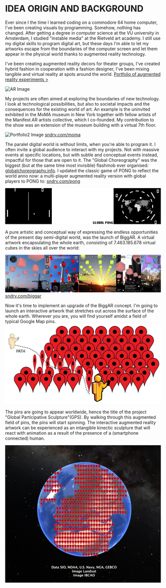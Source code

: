 # IDEA ORIGIN AND BACKGROUND

Ever since I the time I learned coding on a commodore 64 home computer, I've been creating visuals by programming. Somehow, nothing has changed. After getting a degree in computer science at the VU university in Amsterdam, I studied "instable media" at the Rietveld art academy. I still use my digital skills to program digital art, but these days I'm able to let my artworks escape from the boundaries of the computer screen and let them appear in the physical world thanks to augmented reality technology. 

I've been creating augmented reality decors for theater groups, I've created hybrid fashion in cooperation with a fashion designer, I've been mixing tangible and virtual reality at spots around the world. [Portfolio of augmented reality experiments >](http://www.pinterest.com/sanderveenhof/augmented-reality-archive/)

![AR Image](http://sndrv.com/moma/augmentedreality.jpg?raw=true "AR Image")

My projects are often aimed at exploring the boundaries of new technology. I look at technological possibilities, but also to societal impacts and the consequences for the existing world of art. An example is the uninvited exhibited in the MoMA museum in New York together with fellow artists of the Manifest.AR artists collective, which I co-founded. My contribution to the show was an extension of the museum building with a virtual 7th floor. 

![Portfolio2 Image](http://sndrv.com/moma/WeARinMoMA.jpg?raw=true "Portfolio2 Image")
[sndrv.com/moma](http://sndrv.com/moma)

The paralel digital world is without limits, when you're able to program it. I often invite a global audience to interact with my projects. Not with massive events at specific locations, but with subtle and conceptual events instead, impactful for those that are open to it. The "Global Choreography" was the biggest (but at the same time most invisible) flashmob ever organised: [globalchoreography.info](http://globalchoreography.info). I updated the classic game of PONG to reflect the world anno now: a multi-player augmented reality version with global players to PONG to: [sndrv.com/pong](http://sndrv.com/pong)

![Sketch2 Image](../project_images/globalpong.jpg?raw=true "Sketch2 Image")

A pure artistic and conceptual way of expressing the endless opportunities of the present day semi-digital world, was the launch of BiggAR. A virtual artwork encapsulating the whole earth, consisting of 7.463.185.678 virtual cubes in the skies all over the world:

![Portfolio3 Image](../project_images/Biggar-everywhere.jpg?raw=true "Portfolio3 Image")
[sndrv.com/biggar](http://sndrv.com/biggar)

Now it's time to implement an upgrade of the BiggAR concept. I'm going to launch an interactive artwork that stretches out across the surface of the whole earth. Wherever you are, you will find yourself amidst a field of typical Google Map pins. 
![Sketch2 Image](../project_images/path.jpg?raw=true "Sketch2 Image")

The pins are going to appear worldwide, hence the title of the project "Global Participative Sculpture"(GPS). By walking through this augmented field of pins, the pins will start spinning.
The interactive augmented reality artwork can be experienced as an intangible kinectic sculpture that will react with animation as a result of the presence of a (smartphone connected) human.

![Sketch1 Image](../project_images/globe-pins.jpg?raw=true "Sketch1 Image")

